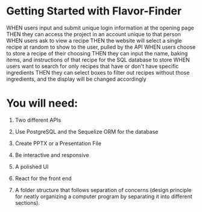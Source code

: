 # Getting Started with Flavor-Finder
WHEN users input and submit unique login information at the opening page
THEN they can access the project in an account unique to that person
WHEN users ask to view a recipe
THEN the website will select a single recipe at random to show to the user, pulled by the API
WHEN users choose to store a recipe of their choosing
THEN they can input the name, baking items, and instructions of that recipe for the SQL database to store
WHEN users want to search for only recipes that have or don't have specific ingredients
THEN they can select boxes to filter out recipes without those ingredients, and the display will be changed accordingly


# You will need:

1. Two different APIs

2. Use PostgreSQL and the Sequelize ORM for the database

3. Create PPTX or a Presentation File

4. Be interactive and responsive

5. A polished UI

6. React for the front end

7. A folder structure that follows separation of concerns (design principle for neatly organizing a computer program by separating it into different sections).
